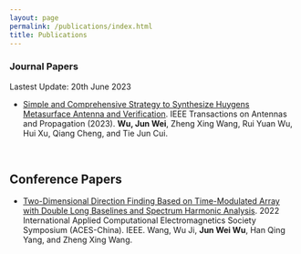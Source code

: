 ```yaml
---
layout: page
permalink: /publications/index.html
title: Publications
---
```


### Journal Papers

Lastest Update: 20th June 2023&nbsp;  
- [Simple and Comprehensive Strategy to Synthesize Huygens Metasurface Antenna and Verification](https://ieeexplore.ieee.org/abstract/document/10147911/). IEEE Transactions on Antennas and Propagation (2023). **Wu, Jun Wei**, Zheng Xing Wang, Rui Yuan Wu, Hui Xu, Qiang Cheng, and Tie Jun Cui. 
<br>

## Conference Papers


- [Two-Dimensional Direction Finding Based on Time-Modulated Array with Double Long Baselines and Spectrum Harmonic Analysis](https://ieeexplore.ieee.org/abstract/document/10065308). 2022 International Applied Computational Electromagnetics Society Symposium (ACES-China). IEEE. Wang, Wu Ji, **Jun Wei Wu**, Han Qing Yang, and Zheng Xing Wang.
<br>

